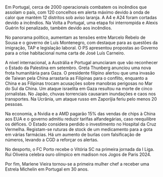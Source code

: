 Em Portugal, cerca de 2000 operacionais combatem os incêndios que assolam o país, com 120 concelhos em alerta máximo devido à onda de calor que mantém 12 distritos sob aviso laranja. A A4 e A24 foram cortadas devido a incêndios. Na Volta a Portugal, uma etapa foi interrompida e Alexis Guérin foi penalizado, também devido aos incêndios.

No panorama político, aumentam as tensões entre Marcelo Rebelo de Sousa e o governo de Luís Montenegro, com destaque para as questões da imigração, TAP e legislação laboral. O PS apresentou propostas ao Governo para a crise habitacional numa carta de José Luís Carneiro.

A nível internacional, a Austrália e Portugal anunciaram que vão reconhecer o Estado da Palestina em setembro. Greta Thunberg anunciou uma nova frota humanitária para Gaza. O presidente filipino alertou que uma invasão de Taiwan pela China arrastaria as Filipinas para o conflito, enquanto a China e as Filipinas trocam acusações sobre manobras perigosas no Mar do Sul da China. Um ataque israelita em Gaza resultou na morte de cinco jornalistas. No Japão, chuvas torrenciais causaram inundações e caos nos transportes. Na Ucrânia, um ataque russo em Zaporíjia feriu pelo menos 20 pessoas.

Na economia, a Nvidia e a AMD pagarão 15% das vendas de chips à China aos EUA e o governo admitiu reduzir tarifas alfandegárias, caso reequilibre os défices. O Estado considera perdido o investimento no Hospital da Cruz Vermelha. Registam-se ruturas de stock de um medicamento para a gota em várias farmácias. Há um aumento de burlas com falsificação de números, levando a CGD a reforçar os alertas.

No desporto, o FC Porto recebe o Vitória SC na primeira jornada da I Liga. Rui Oliveira celebra ouro olímpico em madison nos Jogos de Paris 2024.

Por fim, Marlene Vieira tornou-se a primeira mulher chef a receber uma Estrela Michelin em Portugal em 30 anos.